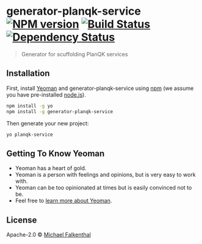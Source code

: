 # generator-planqk-service [![NPM version][npm-image]][npm-url] [![Build Status][travis-image]][travis-url] [![Dependency Status][daviddm-image]][daviddm-url]
> Generator for scuffolding PlanQK services

## Installation

First, install [Yeoman](http://yeoman.io) and generator-planqk-service using [npm](https://www.npmjs.com/) (we assume you have pre-installed [node.js](https://nodejs.org/)).

```bash
npm install -g yo
npm install -g generator-planqk-service
```

Then generate your new project:

```bash
yo planqk-service
```

## Getting To Know Yeoman

 * Yeoman has a heart of gold.
 * Yeoman is a person with feelings and opinions, but is very easy to work with.
 * Yeoman can be too opinionated at times but is easily convinced not to be.
 * Feel free to [learn more about Yeoman](http://yeoman.io/).

## License

Apache-2.0 © [Michael Falkenthal]()


[npm-image]: https://badge.fury.io/js/generator-planqk-service.svg
[npm-url]: https://npmjs.org/package/generator-planqk-service
[travis-image]: https://travis-ci.com//generator-planqk-service.svg?branch=master
[travis-url]: https://travis-ci.com//generator-planqk-service
[daviddm-image]: https://david-dm.org//generator-planqk-service.svg?theme=shields.io
[daviddm-url]: https://david-dm.org//generator-planqk-service
